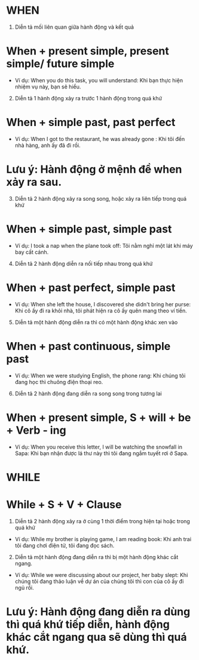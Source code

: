 # WHEN
1. Diễn tả mối liên quan giữa hành động và kết quả
# When + present simple, present simple/ future simple
+ Ví dụ:  When you do this task, you will understand: Khi bạn thực hiện nhiệm vụ này, bạn sẽ hiểu.

2. Diễn tả 1 hành động xảy ra trước 1 hành động trong quá khứ 
# When + simple past, past perfect
+ Ví dụ: When I got to the restaurant, he was already gone : Khi tôi đến nhà hàng, anh ấy đã đi rồi. 
# Lưu ý: Hành động ở mệnh đề when xảy ra sau. 

3. Diễn tả 2 hành động xảy ra song song, hoặc xảy ra liên tiếp trong quá khứ
# When + simple past, simple past
+ Ví dụ: I took a nap when the plane took off: Tôi nằm nghỉ một lát khi máy bay cất cánh. 

4. Diễn tả 2 hành động diễn ra nối tiếp nhau trong quá khứ 
# When + past perfect, simple past
+ Ví dụ: When she left the house, I discovered she didn't bring her purse: Khi cô ấy đi ra khỏi nhà, tôi phát hiện ra cô ấy quên mang theo ví tiền. 

5. Diễn tả một hành động diễn ra thì có một hành động khác xen vào
# When + past continuous, simple past
+ Ví dụ: When we were studying English, the phone rang: Khi chúng tôi đang học thì chuông điện thoại reo. 

6. Diễn tả 2 hành động đang diễn ra song song trong tương lai 
# When + present simple, S + will + be + Verb - ing
+ Ví dụ: When you receive this letter, I will be watching the snowfall in Sapa: Khi bạn nhận được lá thư này thì tôi đang ngắm tuyết rơi ở Sapa. 

# WHILE
# While + S + V + Clause 
1. Diễn tả 2 hành động xảy ra ở cùng 1 thời điểm trong hiện tại hoặc trong quá khứ
+ Ví dụ: While my brother is playing game, I am reading book: Khi anh trai tôi đang chơi điện tử, tôi đang đọc sách.
 
2. Diễn tả một hành động đang diễn ra thì bị một hành động khác cắt ngang. 
+ Ví dụ: While we were discussing about our project, her baby slept: Khi chúng tôi đang thảo luận về dự án của chúng tôi thì con của cô ấy đi ngủ rồi. 
# Lưu ý: Hành động đang diễn ra dùng thì quá khứ tiếp diễn, hành động khác cắt ngang qua sẽ dùng thì quá khứ. 
